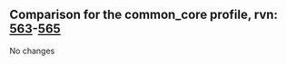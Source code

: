 ## Comparison for the common_core profile, rvn: [563](https://github.com/PRO100KatYT/FortniteProfileRevisions/tree/main/profiles/common_core/563%20common_core.json)-[565](https://github.com/PRO100KatYT/FortniteProfileRevisions/tree/main/profiles/common_core/565%20common_core.json)

No changes
